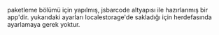 paketleme bölümü için yapılmış, jsbarcode altyapısı ile hazırlanmış bir app'dir.
yukarıdaki ayarları localestorage'de sakladığı için herdefasında ayarlamaya gerek yoktur.
